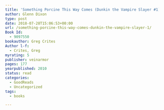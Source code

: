```yaml
---
title: 'Something Porcine This Way Comes (Dunkin the Vampire Slayer #1)'
author: Glenn Dixon
type: post
date: 2018-07-28T15:06:53+00:00
url: /something-porcine-this-way-comes-dunkin-the-vampire-slayer-1/
Book Id:
  - 9097550
bookauthor: Greg Crites
Author l-f:
  - Crites, Greg
myrating: 5
publisher: veinarmor
pages: 177
yearpublished: 2010
status: read
categories:
  - GoodReads
  - Uncategorized
tags:
  - books

---
```

